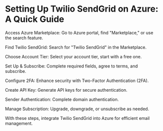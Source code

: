 # Setting Up Twilio SendGrid on Azure: A Quick Guide

Access Azure Marketplace: Go to Azure portal, find "Marketplace," or use the search feature.

Find Twilio SendGrid: Search for "Twilio SendGrid" in the Marketplace.

Choose Account Tier: Select your account tier, start with a free one.

Set Up & Subscribe: Complete required fields, agree to terms, and subscribe.

Configure 2FA: Enhance security with Two-Factor Authentication (2FA).

Create API Key: Generate API keys for secure authentication.

Sender Authentication: Complete domain authentication.

Manage Subscription: Upgrade, downgrade, or unsubscribe as needed.

With these steps, integrate Twilio SendGrid into Azure for efficient email management.
